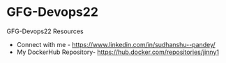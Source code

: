 # GFG-Devops22
GFG-Devops22 Resources

- Connect with me - https://www.linkedin.com/in/sudhanshu--pandey/
- My DockerHub Repository- https://hub.docker.com/repositories/jinny1


